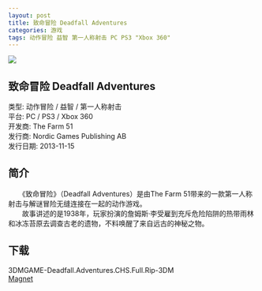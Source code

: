 ```yaml
---
layout: post
title: 致命冒险 Deadfall Adventures
categories: 游戏
tags: 动作冒险 益智 第一人称射击 PC PS3 "Xbox 360"
---
```


[![](http://i13.tietuku.cn/76ba3528c2362e0ct.jpg)](http://i13.tietuku.cn/76ba3528c2362e0c.jpg)

## 致命冒险 Deadfall Adventures
类型: 动作冒险 / 益智 / 第一人称射击  
平台: PC / PS3 / Xbox 360  
开发商: The Farm 51  
发行商: Nordic Games Publishing AB  
发行日期: 2013-11-15

## 简介
　　《致命冒险》（Deadfall Adventures）是由The Farm 51带来的一款第一人称射击与解谜冒险无缝连接在一起的动作游戏。  
　　故事讲述的是1938年，玩家扮演的詹姆斯·李受雇到充斥危险陷阱的热带雨林和冰冻苔原去调查古老的遗物，不料唤醒了来自远古的神秘之物。

## 下载
3DMGAME-Deadfall.Adventures.CHS.Full.Rip-3DM  
[Magnet](magnet:?xt=urn:btih:E904064F1C767DD39EFEF13EA9E0EDE6EE3EAD0B)
